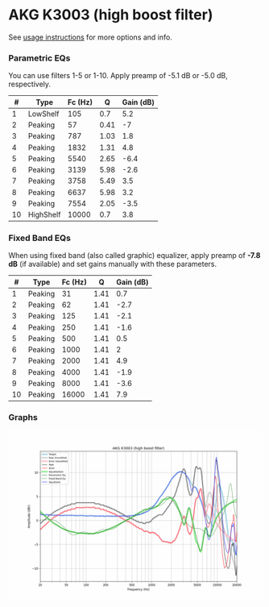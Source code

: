 # AKG K3003 (high boost filter)
See [usage instructions](https://github.com/jaakkopasanen/AutoEq#usage) for more options and info.

### Parametric EQs
You can use filters 1-5 or 1-10. Apply preamp of -5.1 dB or -5.0 dB, respectively.

|   # | Type      |   Fc (Hz) |    Q |   Gain (dB) |
|-----|-----------|-----------|------|-------------|
|   1 | LowShelf  |       105 | 0.7  |         5.2 |
|   2 | Peaking   |        57 | 0.41 |        -7   |
|   3 | Peaking   |       787 | 1.03 |         1.8 |
|   4 | Peaking   |      1832 | 1.31 |         4.8 |
|   5 | Peaking   |      5540 | 2.65 |        -6.4 |
|   6 | Peaking   |      3139 | 5.98 |        -2.6 |
|   7 | Peaking   |      3758 | 5.49 |         3.5 |
|   8 | Peaking   |      6637 | 5.98 |         3.2 |
|   9 | Peaking   |      7554 | 2.05 |        -3.5 |
|  10 | HighShelf |     10000 | 0.7  |         3.8 |

### Fixed Band EQs
When using fixed band (also called graphic) equalizer, apply preamp of **-7.8 dB** (if available) and set gains manually with these parameters.

|   # | Type    |   Fc (Hz) |    Q |   Gain (dB) |
|-----|---------|-----------|------|-------------|
|   1 | Peaking |        31 | 1.41 |         0.7 |
|   2 | Peaking |        62 | 1.41 |        -2.7 |
|   3 | Peaking |       125 | 1.41 |        -2.1 |
|   4 | Peaking |       250 | 1.41 |        -1.6 |
|   5 | Peaking |       500 | 1.41 |         0.5 |
|   6 | Peaking |      1000 | 1.41 |         2   |
|   7 | Peaking |      2000 | 1.41 |         4.9 |
|   8 | Peaking |      4000 | 1.41 |        -1.9 |
|   9 | Peaking |      8000 | 1.41 |        -3.6 |
|  10 | Peaking |     16000 | 1.41 |         7.9 |

### Graphs
![](./AKG%20K3003%20(high%20boost%20filter).png)
